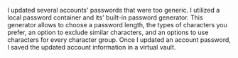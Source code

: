 I updated several accounts' passwords that were too generic. I utilized a local password container and its' built-in password generator. This generator allows to choose a password length, the types of characters you prefer, an option to exclude similar characters, and an options to use characters for every character group. Once I updated an account password, I saved the updated account information in a virtual vault.